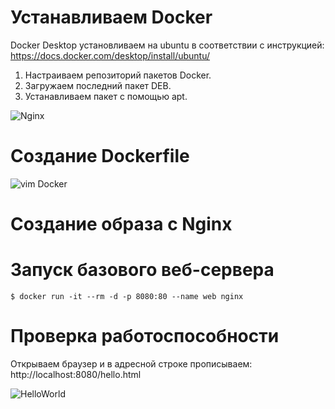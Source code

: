 # Устанавливаем Docker

Docker Desktop установливаем на ubuntu в соответствии с инструкцией: https://docs.docker.com/desktop/install/ubuntu/  
1. Настраиваем репозиторий пакетов Docker.  
2. Загружаем последний пакет DEB.  
3. Устанавливаем пакет с помощью apt.  

![Nginx](https://user-images.githubusercontent.com/59118314/224723568-5fe6a978-9299-4777-85b2-bb2af2bdd2b6.png)

# Создание Dockerfile 

![vim Docker](https://user-images.githubusercontent.com/59118314/224725243-c2d8f509-b1c6-42c2-8089-555ecbe36040.png)



# Создание образа с Nginx  


# Запуск базового веб-сервера

`$ docker run -it --rm -d -p 8080:80 --name web nginx`

# Проверка работоспособности 

Открываем браузер и в адресной строке прописываем: http://localhost:8080/hello.html  

![HelloWorld](https://user-images.githubusercontent.com/59118314/224726415-1dbcfd5c-c1d4-4bd4-8d2b-61e83a197b9a.png)
